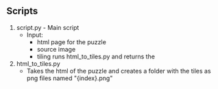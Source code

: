 










## Scripts
1. script.py - Main script
    - Input:
        - html page for the puzzle
        - source image
        - tiling
    runs html_to_tiles.py and returns the 
2. html_to_tiles.py
    - Takes the html of the puzzle and creates a folder with the tiles as png files named "{index}.png"
